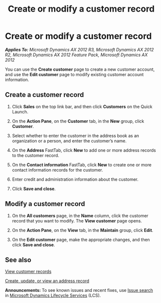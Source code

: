 ﻿---
title: Create or modify a customer record
TOCTitle: Create or edit a customer record
ms:assetid: ffa5960c-9752-4133-ae25-264743823798
ms:mtpsurl: https://technet.microsoft.com/en-us/library/Hh299241(v=AX.60)
ms:contentKeyID: 36384347
ms.date: 04/18/2014
mtps_version: v=AX.60
f1_keywords:
- EPCustomerEdit
---

# Create or modify a customer record 


_**Applies To:** Microsoft Dynamics AX 2012 R3, Microsoft Dynamics AX 2012 R2, Microsoft Dynamics AX 2012 Feature Pack, Microsoft Dynamics AX 2012_

You can use the **Create customer** page to create a new customer account, and use the **Edit customer** page to modify existing customer account information.

## Create a customer record

1.  Click **Sales** on the top link bar, and then click **Customers** on the Quick Launch.

2.  On the **Action Pane**, on the **Customer** tab, in the **New** group, click **Customer**.

3.  Select whether to enter the customer in the address book as an organization or a person, and enter the customer’s name.

4.  On the **Address** FastTab, click **New** to add one or more address records to the customer record.

5.  On the **Contact information** FastTab, click **New** to create one or more contact information records for the customer.

6.  Enter credit and administration information about the customer.

7.  Click **Save and close**.

## Modify a customer record

1.  On the **All customers** page, in the **Name** column, click the customer record that you want to modify. The **View customer** page opens.

2.  On the **Action Pane**, on the **View** tab, in the **Maintain** group, click **Edit**.

3.  On the **Edit customer** page, make the appropriate changes, and then click **Save and close**.

## See also

[View customer records](view-customer-records.md)

[Create, update, or view an address record](create-update-or-view-an-address-record.md)

  
**Announcements:** To see known issues and recent fixes, use [Issue search](http://go.microsoft.com/fwlink/?linkid=389258) in [Microsoft Dynamics Lifecycle Services](http://go.microsoft.com/fwlink/?linkid=306505) (LCS).

